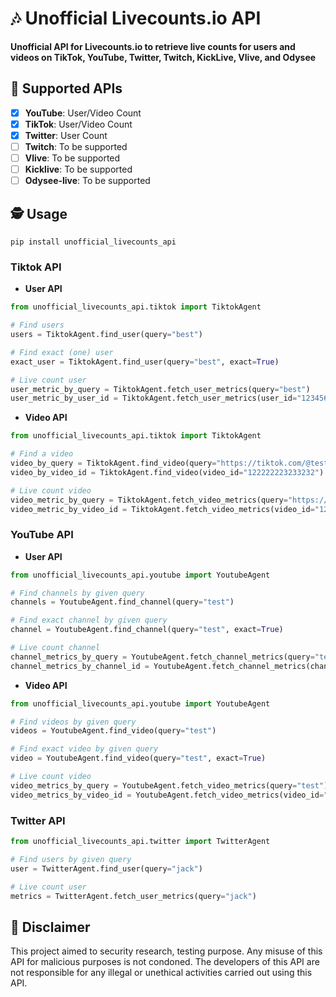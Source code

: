 # 🎶 Unofficial Livecounts.io API

**Unofficial API for Livecounts.io to retrieve live counts for users and videos on TikTok, YouTube, Twitter, Twitch, KickLive, Vlive, and Odysee**

## 📝 Supported APIs

- [x] **YouTube**: User/Video Count
- [x] **TikTok**: User/Video Count
- [x] **Twitter**: User Count
- [ ] **Twitch**: To be supported
- [ ] **Vlive**: To be supported
- [ ] **Kicklive**: To be supported
- [ ] **Odysee-live**: To be supported

## 🕵️ Usage

```shell
pip install unofficial_livecounts_api
```

### Tiktok API

- **User API**

```python
from unofficial_livecounts_api.tiktok import TiktokAgent

# Find users
users = TiktokAgent.find_user(query="best")

# Find exact (one) user
exact_user = TiktokAgent.find_user(query="best", exact=True)

# Live count user
user_metric_by_query = TiktokAgent.fetch_user_metrics(query="best")
user_metric_by_user_id = TiktokAgent.fetch_user_metrics(user_id="123456789")
```

- **Video API**

```python
from unofficial_livecounts_api.tiktok import TiktokAgent

# Find a video
video_by_query = TiktokAgent.find_video(query="https://tiktok.com/@test/video/122222223233232?test1=value1")
video_by_video_id = TiktokAgent.find_video(video_id="122222223233232")

# Live count video
video_metric_by_query = TiktokAgent.fetch_video_metrics(query="https://tiktok.com/@test/video/122222223233232?test1=value1")
video_metric_by_video_id = TiktokAgent.fetch_video_metrics(video_id="122222223233232")
```

### YouTube API

- **User API**

```python
from unofficial_livecounts_api.youtube import YoutubeAgent

# Find channels by given query
channels = YoutubeAgent.find_channel(query="test")

# Find exact channel by given query
channel = YoutubeAgent.find_channel(query="test", exact=True)

# Live count channel
channel_metrics_by_query = YoutubeAgent.fetch_channel_metrics(query="test")
channel_metrics_by_channel_id = YoutubeAgent.fetch_channel_metrics(channel_id="123456789")

```

- **Video API**

```python
from unofficial_livecounts_api.youtube import YoutubeAgent

# Find videos by given query
videos = YoutubeAgent.find_video(query="test")

# Find exact video by given query
video = YoutubeAgent.find_video(query="test", exact=True)

# Live count video
video_metrics_by_query = YoutubeAgent.fetch_video_metrics(query="test")
video_metrics_by_video_id = YoutubeAgent.fetch_video_metrics(video_id="123456789")
```

### Twitter API

```python
from unofficial_livecounts_api.twitter import TwitterAgent

# Find users by given query
user = TwitterAgent.find_user(query="jack")

# Live count user
metrics = TwitterAgent.fetch_user_metrics(query="jack")
```

## 📛 Disclaimer

This project aimed to security research, testing purpose. Any misuse of this API for malicious purposes is not condoned.
The developers of this API are not responsible for any illegal or unethical activities carried out using this API.
